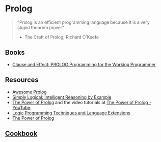 # Prolog

> "Prolog is an efficient programming language because it is a very stupid
> theorem prover"
> - The Craft of Prolog, Richard O'Keefe

## Books

- [Clause and Effect: PROLOG Programming for the Working Programmer](https://www.goodreads.com/en/book/show/1242949)

## Resources

- [Awesome Prolog](https://github.com/klaussinani/awesome-prolog)
- [Simply Logical: Intelligent Reasoning by Example](https://book.simply-logical.space/)
- [The Power of Prolog](https://www.metalevel.at/prolog) and the video
  tutorials at [The Power of Prolog - YouTube](https://www.youtube.com/channel/UCFFeNyzCEQDS4KCecugmotg).
- [Logic Programming Techniques and Language Extensions](https://people.eng.unimelb.edu.au/lee/papers/lpt.html)
- [The Power of Prolog](https://www.youtube.com/channel/UCFFeNyzCEQDS4KCecugmotg/videos)

## [Cookbook](cookbook.md)
